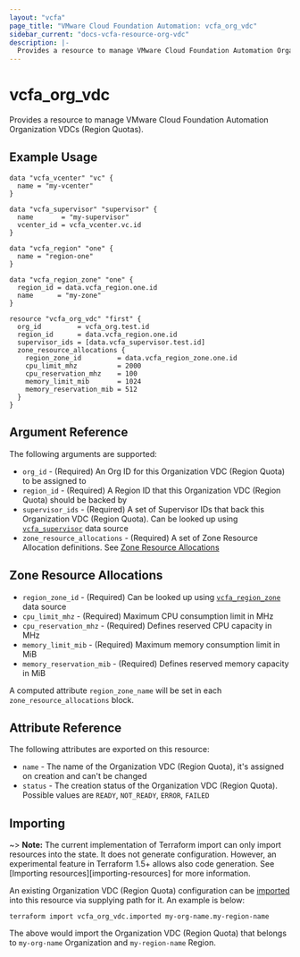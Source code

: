 ```yaml
---
layout: "vcfa"
page_title: "VMware Cloud Foundation Automation: vcfa_org_vdc"
sidebar_current: "docs-vcfa-resource-org-vdc"
description: |-
  Provides a resource to manage VMware Cloud Foundation Automation Organization VDCs (Region Quotas).
---
```


# vcfa\_org\_vdc

Provides a resource to manage VMware Cloud Foundation Automation Organization VDCs (Region Quotas).

## Example Usage

```hcl
data "vcfa_vcenter" "vc" {
  name = "my-vcenter"
}

data "vcfa_supervisor" "supervisor" {
  name       = "my-supervisor"
  vcenter_id = vcfa_vcenter.vc.id
}

data "vcfa_region" "one" {
  name = "region-one"
}

data "vcfa_region_zone" "one" {
  region_id = data.vcfa_region.one.id
  name      = "my-zone"
}

resource "vcfa_org_vdc" "first" {
  org_id         = vcfa_org.test.id
  region_id      = data.vcfa_region.one.id
  supervisor_ids = [data.vcfa_supervisor.test.id]
  zone_resource_allocations {
    region_zone_id         = data.vcfa_region_zone.one.id
    cpu_limit_mhz          = 2000
    cpu_reservation_mhz    = 100
    memory_limit_mib       = 1024
    memory_reservation_mib = 512
  }
}
```

## Argument Reference

The following arguments are supported:

- `org_id` - (Required) An Org ID for this Organization VDC (Region Quota) to be assigned to
- `region_id` - (Required) A Region ID that this Organization VDC (Region Quota) should be backed by
- `supervisor_ids` - (Required) A set of Supervisor IDs that back this Organization VDC (Region Quota). Can be looked up
  using [`vcfa_supervisor`](/providers/vmware/vcfa/latest/docs/data-sources/supervisor) data source
- `zone_resource_allocations` - (Required) A set of Zone Resource Allocation definitions. See [Zone Resource Allocations](#zone-resource-allocations-block)

<a id="zone-resource-allocations-block"></a>
## Zone Resource Allocations

- `region_zone_id` - (Required) Can be looked up using
  [`vcfa_region_zone`](/providers/vmware/vcfa/latest/docs/data-sources/region_zone) data source
- `cpu_limit_mhz` - (Required) Maximum CPU consumption limit in MHz
- `cpu_reservation_mhz` - (Required) Defines reserved CPU capacity in MHz
- `memory_limit_mib` - (Required) Maximum memory consumption limit in MiB
- `memory_reservation_mib` - (Required) Defines reserved memory capacity in MiB

A computed attribute `region_zone_name` will be set in each `zone_resource_allocations` block.


## Attribute Reference

The following attributes are exported on this resource:

- `name` - The name of the Organization VDC (Region Quota), it's assigned on creation and can't be changed
- `status` - The creation status of the Organization VDC (Region Quota). Possible values are `READY`, `NOT_READY`, `ERROR`,
  `FAILED`

## Importing

~> **Note:** The current implementation of Terraform import can only import resources into the
state. It does not generate configuration. However, an experimental feature in Terraform 1.5+ allows
also code generation. See [Importing resources][importing-resources] for more information.

An existing Organization VDC (Region Quota) configuration can be [imported][docs-import] into this resource
via supplying path for it. An example is
below:

[docs-import]: https://www.terraform.io/docs/import/

```
terraform import vcfa_org_vdc.imported my-org-name.my-region-name
```

The above would import the Organization VDC (Region Quota) that belongs to `my-org-name` Organization and `my-region-name` Region.